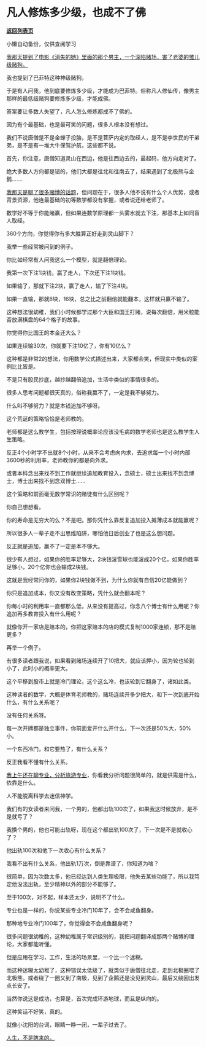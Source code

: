 # 凡人修炼多少级，也成不了佛

[**返回列表页**](/gzh/记忆承载3)

小懒自动备份，仅供查阅学习

[我那天提到了电影《消失的她》里面的那个男主，一个深陷赌场，害了老婆的雏儿级赌狗。  
](http://mp.weixin.qq.com/s?__biz=Mzg4MTg2MzU3Mg==&mid=2247484138&idx=1&sn=9275e2389c3a93640f16a15de7db2c65&chksm=cf5e3c11f829b50720306749444e142a897e3f2b6fea69799599f2b0cb075233ba6af757dec5&scene=21#wechat_redirect)

我也提到了巴菲特这种神级赌狗。  

于是有人问我，他到底要修炼多少级，才能成为巴菲特。俗称凡人修仙传，像男主那样的最低级赌狗要修炼多少级，才能成佛。

答案要让多数人失望了，凡人怎么修炼都成不了佛的。  

因为有个最基础，也是最可笑的问题，很多人根本没有想过。  

我们不说唐僧是不是金蝉子投胎，是不是菩萨内定的取经人，是不是李世民的干弟弟，是不是有一堆大牛保驾护航，这些都不说。

首先，你注意，唐僧知道灵山在西边，他是往西边去的，最起码，他方向走对了。  

绝大多数人方向都是错的，他们大都是往北和往南去了，结果遇到了北极熊与企鹅.......  

[我那天是聊了很多赌博的话题](http://mp.weixin.qq.com/s?__biz=Mzg4MTg2MzU3Mg==&mid=2247484138&idx=1&sn=9275e2389c3a93640f16a15de7db2c65&chksm=cf5e3c11f829b50720306749444e142a897e3f2b6fea69799599f2b0cb075233ba6af757dec5&scene=21#wechat_redirect)，但问题在于，很多人他不说有什么个人优势，或者背景资源，他连最基础的初等数学都没有掌握，或者说还给老师了。

数学好不等于你能赌赢，但如果连数学原理都一头雾水就去下注，那基本上如同盲人取经。  

360个方向，你觉得你有多大胜算正好走到灵山脚下？  

我举一些经常被问到的例子。  

你比如经常有人问我这么一个模型，就是翻倍理论。  

我第一次下注1块钱，赢了走人，下次还下注1块钱。  

如果输了，那就下注2块，赢了走人，输了下注4块。

如果一直输，那就8块，16块，总之比之前翻倍就能翻本，这样就只赢不输了。

这种想法很幼稚，我们小时候都学过那个大臣和国王打赌，说每次翻倍，用米粒能否放满棋盘的64个格子的故事。  

你觉得你比国王的本金还大么？  

如果连续输30次，你就要下注10亿了，你有10亿么？  

这种都是非常2的想法，你用数学公式描述出来，大家都会笑，但现实中类似的案例比比皆是。  

不是只有股民抄底，越抄越翻倍追加，生活中类似的事情很多的。

很多人思考问题都很天真的，俗称我赢不了，一定是我不够努力。  

什么叫不够努力？就是本钱追加不够呀。

这个荒诞的策略恰恰是老师教的。  

老师都是这么教学生，包括按理说概率论应该没毛病的数学老师也是这么教学生人生策略。

反正4个小时学不出就8个小时，从来不会考虑向内求，去追求每一个小时内部3600秒的利用率，老师教你的都是向外求。

或者本科念出来找不到工作就继续追加教育投入，念硕士，硕士出来找不到念博士，博士出来找不到念双博士......  

这个策略和前面毫无数学常识的赌徒有什么区别呢？  

你自己想想看。  

你的寿命是无穷大的么？不是吧。那你凭什么靠反复追加投入摊薄成本就能赢呢？  

所以很多人一辈子走不出思维陷阱，哪怕他日后创业了也是这么想问题。  

反正就是追加，赢不了一定是本不够大。

很少有人想过，如果你的胜率足够大，2块钱滚雪球也能滚成20个亿，如果你胜率足够小，20个亿你也会输成2块钱。  

这就是我经常问你的，如果你2块钱做不到，为什么你就有自信20亿能做到？  

你只是追加成本，你又没有改变策略，凭什么就会翻本呢？  

你每小时的利用率一直都那么低，从来没有提高过，你念八个博士有什么用呢？你追加再多教育投入有什么用呢？

就像你开一家店是赔本的，你把这家赔本的店的模式复制1000家连锁，那不是赔更多？

再举一个例子。  

有很多读者跟我说，如果看到赌场连续开了10把大，就应该押小，因为轮也轮到小了，此时小的概率更大。  

这个平移到股市上就是冷门理论，这个这么冷，也该轮到它翻身了，诸如此类。  

这种读者的数学，大概是体育老师教的，赌场连续开多少把大，和下一次到底开始什么，有什么关系呢？  

没有任何关系呀。

每一次开牌都是独立事件，你前面爱开什么开什么，下一次还是50%大，50%小。  

一个东西冷门，和它要热了，有什么关系？  

反正我看不懂有什么关系。

[我上午还在聊专业，分析旅游专业](http://mp.weixin.qq.com/s?__biz=MzU0MjYwNDU2Mw==&mid=2247511616&idx=1&sn=26790d1da227edc2729513b639e05300&chksm=fb1ac23ccc6d4b2acc824ef88d493e47a337b050463fb2198c982d99723deac7fc4e4cdb899e&scene=21#wechat_redirect)，你看我分析问题很简单的，就是供需是什么，依靠是什么。  

人不能脱离科学去迷信神学。  

我们有的女读者来问我，一个男的，他都出轨100次了，如果我这时候放弃，是不是就亏了？  

我换个男的，他也可能出轨呀，现在这个都出轨100次了，下一次是不是就收心了？

他出轨100次和他下一次收心有什么关系？  

我看不出有什么关系，他出轨1万次，倒是靠谱了，你知道为啥？  

很简单，因为次数太多，他已经达到人类生理极限，他失去某些功能了，所以我笃定他没法出轨，至少精神以外的部分不能够了。

至于100次，对不起，样本还太少，说明不了什么。  

专业也是一样的，你说某些专业冷门10年了，会不会咸鱼翻身。  

那种地专业冷门100年了，你觉得会不会咸鱼翻身呢？

很多问题很幼稚的，这种幼稚属于常识级别的，我把问题翻译成那两个赌博的理论，大家都能听懂。  

但是应用在学习，工作，生活的场景里，一个比一个迷糊。

而这种迷糊太幼稚了，这种错误太低级了，就类似于唐僧往北走，走到北极圈喂了北极熊。或者绕了一圈又到了南极，见到了企鹅还是没见到灵山，最后又绕回出发点长安了。

当然你说这是成功，也算是，首次完成环游地球，而且是纵向的。  

这种笑话不好笑，真的。  

就像小沈阳的台词，眼睛一睁一闭，一辈子过去了。  

[人生，不是瞎来的。](http://mp.weixin.qq.com/s?__biz=Mzg4MTg2MzU3Mg==&mid=2247484138&idx=1&sn=9275e2389c3a93640f16a15de7db2c65&chksm=cf5e3c11f829b50720306749444e142a897e3f2b6fea69799599f2b0cb075233ba6af757dec5&scene=21#wechat_redirect)

